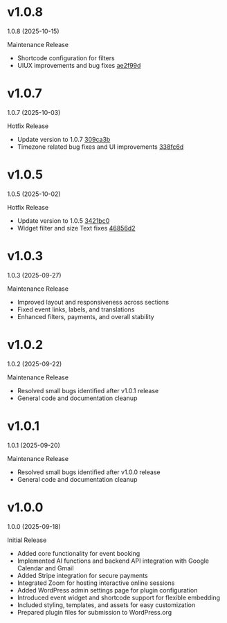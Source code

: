 # v1.0.8

1.0.8 (2025-10-15)

Maintenance Release

- Shortcode configuration for filters
- UIUX improvements and bug fixes [ae2f99d](https://github.com/coderisetechnologiesinc/servvai-event-booking/commit/ae2f99d)

# v1.0.7

1.0.7 (2025-10-03)

Hotfix Release

- Update version to 1.0.7 [309ca3b](https://github.com/coderisetechnologiesinc/servvai-event-booking/commit/309ca3b)
- Timezone related bug fixes and UI improvements [338fc6d](https://github.com/coderisetechnologiesinc/servvai-event-booking/commit/338fc6d)

# v1.0.5

1.0.5 (2025-10-02)

Hotfix Release

- Update version to 1.0.5 [3421bc0](https://github.com/coderisetechnologiesinc/servvai-event-booking/commit/3421bc0)
- Widget filter and size Text fixes [46856d2](https://github.com/coderisetechnologiesinc/servvai-event-booking/commit/46856d2)

# v1.0.3

1.0.3 (2025-09-27)

Maintenance Release
- Improved layout and responsiveness across sections
- Fixed event links, labels, and translations
- Enhanced filters, payments, and overall stability

# v1.0.2

1.0.2 (2025-09-22)

Maintenance Release

- Resolved small bugs identified after v1.0.1 release
- General code and documentation cleanup

# v1.0.1

1.0.1 (2025-09-20)

Maintenance Release

- Resolved small bugs identified after v1.0.0 release
- General code and documentation cleanup

# v1.0.0

1.0.0 (2025-09-18)

Initial Release

- Added core functionality for event booking
- Implemented AI functions and backend API integration with Google Calendar and Gmail
- Added Stripe integration for secure payments
- Integrated Zoom for hosting interactive online sessions
- Added WordPress admin settings page for plugin configuration
- Introduced event widget and shortcode support for flexible embedding
- Included styling, templates, and assets for easy customization
- Prepared plugin files for submission to WordPress.org
